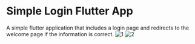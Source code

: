 # Simple Login Flutter App
A simple flutter application that includes a login page and redirects to the welcome page if the information is correct.
![1](https://user-images.githubusercontent.com/56589369/87324873-649c6400-c539-11ea-9a92-168487bc0e93.png)
![2](https://user-images.githubusercontent.com/56589369/87324891-6bc37200-c539-11ea-90ea-017ef51d222b.png)
